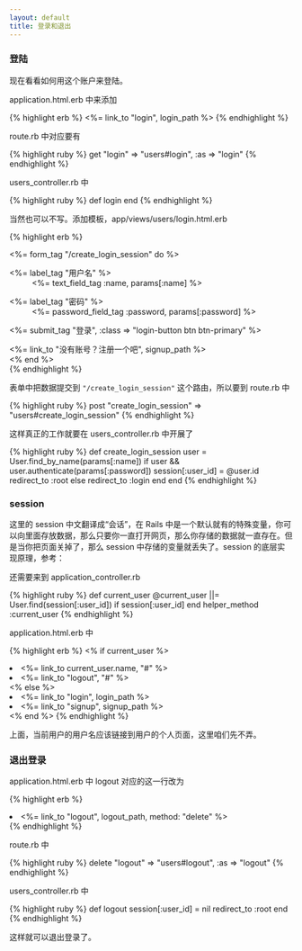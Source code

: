 ```yaml
---
layout: default
title: 登录和退出
---
```

### 登陆

现在看看如何用这个账户来登陆。

application.html.erb 中来添加

{% highlight erb %}
<%= link_to "login", login_path %>
{% endhighlight %}

route.rb 中对应要有

{% highlight ruby %}
get "login" => "users#login", :as => "login"
{% endhighlight %}

users_controller.rb 中

{% highlight ruby %}
def login
end
{% endhighlight %}

当然也可以不写。添加模板，app/views/users/login.html.erb

{% highlight erb %}
<div class="login-form-container clearfix">
  <div class="login-form">
    <%= form_tag "/create_login_session" do %>
      <dl class="form">
        <dt>
          <%= label_tag "用户名" %>
        </dt>
        <dd>
          <%= text_field_tag :name, params[:name] %>
        </dd>
      </dl>
      <dl class="form">
        <dt>
          <%= label_tag "密码" %>
        </dt>
        <dd>
          <%= password_field_tag :password, params[:password] %>
        </dd>
      </dl>
      <p> <%= submit_tag "登录", :class => "login-button btn btn-primary" %> </p>
      <div class="need-signup">
        <%= link_to "没有账号？注册一个吧", signup_path %>
      </div>
    <% end %>
  </div>
</div>
{% endhighlight %}

表单中把数据提交到 `"/create_login_session"` 这个路由，所以要到 route.rb 中

{% highlight ruby %}
post "create_login_session" => "users#create_login_session"
{% endhighlight %}

这样真正的工作就要在 users_controller.rb 中开展了

{% highlight ruby %}
def create_login_session
  user = User.find_by_name(params[:name])
  if user && user.authenticate(params[:password])
    session[:user_id] = @user.id
    redirect_to :root
  else
    redirect_to :login
  end
end
{% endhighlight %}


### session
这里的 session 中文翻译成“会话”，在 Rails 中是一个默认就有的特殊变量，你可以向里面存放数据，那么只要你一直打开网页，那么你存储的数据就一直存在。但是当你把页面关掉了，那么 session 中存储的变量就丢失了。session 的底层实现原理，参考：

还需要来到 application_controller.rb

{% highlight ruby %}
def current_user
  @current_user ||= User.find(session[:user_id]) if session[:user_id]
end
helper_method :current_user
{% endhighlight %}

application.html.erb 中

{% highlight erb %}
<% if current_user %>
  <li><%= link_to current_user.name, "#" %></li>
  <li><%= link_to "logout", "#" %></li>
<% else %>
  <li><%= link_to "login", login_path %></li>
  <li><%= link_to "signup", signup_path %></li>
<% end %>
{% endhighlight %}

上面，当前用户的用户名应该链接到用户的个人页面，这里咱们先不弄。

### 退出登录

application.html.erb 中 logout 对应的这一行改为

{% highlight erb %}
<li><%= link_to "logout", logout_path, method: "delete" %></li>
{% endhighlight %}

route.rb 中

{% highlight ruby %}
delete "logout" => "users#logout", :as => "logout"
{% endhighlight %}

users_controller.rb 中

{% highlight ruby %}
def logout
  session[:user_id] = nil
  redirect_to :root
end
{% endhighlight %}

这样就可以退出登录了。
<!-- https://laracasts.com/login 参考这里的样式，和表单验证的报错效果。
 -->

